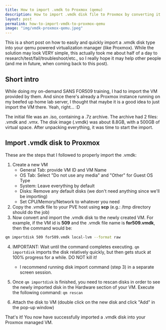 ```yaml
---
title: How to import .vmdk to Proxmox (qemu)
description: How to import .vmdk disk file to Proxmox by converting it to .raw using qemu tools. 
layout: post
permalink: how-to-import-vmdk-to-proxmox-qemu
image: "img/vmdk-proxmox-qemu.jpeg"
---
```

This is a short post on how to easily and quickly import a .vmdk disk type into your qemu powered virtualization manager (like Proxmox). While the solution may look VERY simple, this actually took me about half of a day to research/test/fail/troubleshoot/etc., so I really hope it may help other people (and me in future, when coming back to this post).


## Short intro 

While doing my on-demand SANS FOR509 training, I had to import the VM provided by them. And since there's already a Proxmox instance running on my beefed up home lab server, I thought that maybe it is a good idea to just import the VM there. Yeah, right... :D

The initial file was an .iso, containing a .7z archive. The archive had 2 files: .vmdk and .vmx. The disk image (.vmdk) was about 8.8GB, with a 500GB of virtual space. After unpacking everything, it was time to start the import.


## Import .vmdk disk to Proxmox

These are the steps that I followed to properly import the .vmdk:

1. Create a new VM
    - General Tab: provide VM ID and VM Name
    - OS Tab: Select "Do not use any media" and "Other" for Guest OS Type
    - System: Leave everything by default
    - Disks: Remove any default disks (we don't need anything since we'll be importing)
    - Set CPU/Memory/Network to whatever you need
2. Copy the .vmdk file to your PVE host using **scp** (e.g.: /tmp directory should do the job)
3. Now convert and import the .vmdk disk to the newly created VM. For example, if the VM id is **509** and the .vmdk file name is **for509.vmdk**, then the command would be: 
```bash
qm importdisk 509 for509.vmdk local-lvm --format raw
```

4. IMPORTANT: Wait until the command completes executing. `qm importdisk` imports the disk relatively quickly, but then gets stuck at 100% progress for a while. DO NOT kill it!
    - I recommend running disk import command (step 3) in a separate screen session.

5. Once `qm importdisk` is finished, you need to rescan disks in order to see the newly imported disk in the Hardware section of your VM. Execute the following command: `qm rescan`

6. Attach the disk to VM (double click on the new disk and click "Add" in the pop-up window)


That's it! You now have successfully imported a .vmdk disk into your Proxmox managed VM.